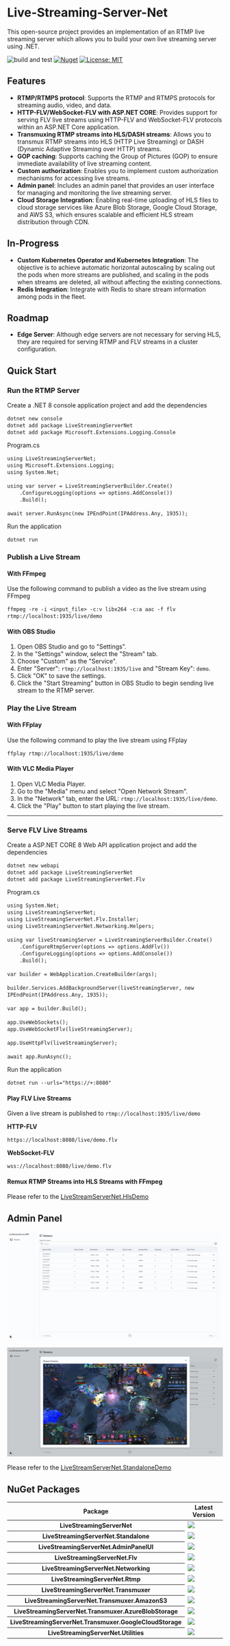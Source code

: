 # Live-Streaming-Server-Net

This open-source project provides an implementation of an RTMP live streaming server which allows you to build your own live streaming server using .NET.

![build and test](https://github.com/josephnhtam/live-streaming-server-net/actions/workflows/build_and_test.yaml/badge.svg)
[![Nuget](https://img.shields.io/nuget/v/LiveStreamingServerNet)](https://www.nuget.org/packages/LiveStreamingServerNet/)
[![License: MIT](https://img.shields.io/badge/license-MIT-blue.svg)](https://opensource.org/licenses/MIT)

## Features

- **RTMP/RTMPS protocol**: Supports the RTMP and RTMPS protocols for streaming audio, video, and data.
- **HTTP-FLV/WebSocket-FLV with ASP.NET CORE**: Provides support for serving FLV live streams using HTTP-FLV and WebSocket-FLV protocols within an ASP.NET Core application.
- **Transmuxing RTMP streams into HLS/DASH streams**: Allows you to transmux RTMP streams into HLS (HTTP Live Streaming) or DASH (Dynamic Adaptive Streaming over HTTP) streams.
- **GOP caching**: Supports caching the Group of Pictures (GOP) to ensure immediate availability of live streaming content.
- **Custom authorization**: Enables you to implement custom authorization mechanisms for accessing live streams.
- **Admin panel**: Includes an admin panel that provides an user interface for managing and monitoring the live streaming server.
- **Cloud Storage Integration**: Enabling real-time uploading of HLS files to cloud storage services like Azure Blob Storage, Google Cloud Storage, and AWS S3, which ensures scalable and efficient HLS stream distribution through CDN.

## In-Progress

- **Custom Kubernetes Operator and Kubernetes Integration**: The objective is to achieve automatic horizontal autoscaling by scaling out the pods when more streams are published, and scaling in the pods when streams are deleted, all without affecting the existing connections.
- **Redis Integration**: Integrate with Redis to share stream information among pods in the fleet.

## Roadmap

- **Edge Server**: Although edge servers are not necessary for serving HLS, they are required for serving RTMP and FLV streams in a cluster configuration.

## Quick Start

### Run the RTMP Server

Create a .NET 8 console application project and add the dependencies

```
dotnet new console
dotnet add package LiveStreamingServerNet
dotnet add package Microsoft.Extensions.Logging.Console
```

Program.cs

```
using LiveStreamingServerNet;
using Microsoft.Extensions.Logging;
using System.Net;

using var server = LiveStreamingServerBuilder.Create()
    .ConfigureLogging(options => options.AddConsole())
    .Build();

await server.RunAsync(new IPEndPoint(IPAddress.Any, 1935));
```

Run the application

```
dotnet run
```

### Publish a Live Stream

#### With FFmpeg

Use the following command to publish a video as the live stream using FFmpeg

```
ffmpeg -re -i <input_file> -c:v libx264 -c:a aac -f flv rtmp://localhost:1935/live/demo
```

#### With OBS Studio

1. Open OBS Studio and go to "Settings".
2. In the "Settings" window, select the "Stream" tab.
3. Choose "Custom" as the "Service".
4. Enter "Server": `rtmp://localhost:1935/live` and "Stream Key": `demo`.
5. Click "OK" to save the settings.
6. Click the "Start Streaming" button in OBS Studio to begin sending live stream to the RTMP server.

### Play the Live Stream

#### With FFplay

Use the following command to play the live stream using FFplay

```
ffplay rtmp://localhost:1935/live/demo
```

#### With VLC Media Player

1. Open VLC Media Player.
2. Go to the "Media" menu and select "Open Network Stream".
3. In the "Network" tab, enter the URL: `rtmp://localhost:1935/live/demo`.
4. Click the "Play" button to start playing the live stream.

---

### Serve FLV Live Streams

Create a ASP.NET CORE 8 Web API application project and add the dependencies

```
dotnet new webapi
dotnet add package LiveStreamingServerNet
dotnet add package LiveStreamingServerNet.Flv
```

Program.cs

```
using System.Net;
using LiveStreamingServerNet;
using LiveStreamingServerNet.Flv.Installer;
using LiveStreamingServerNet.Networking.Helpers;

using var liveStreamingServer = LiveStreamingServerBuilder.Create()
    .ConfigureRtmpServer(options => options.AddFlv())
    .ConfigureLogging(options => options.AddConsole())
    .Build();

var builder = WebApplication.CreateBuilder(args);

builder.Services.AddBackgroundServer(liveStreamingServer, new IPEndPoint(IPAddress.Any, 1935));

var app = builder.Build();

app.UseWebSockets();
app.UseWebSocketFlv(liveStreamingServer);

app.UseHttpFlv(liveStreamingServer);

await app.RunAsync();
```

Run the application

```
dotnet run --urls="https://+:8080"
```

#### Play FLV Live Streams

Given a live stream is published to `rtmp://localhost:1935/live/demo`

**HTTP-FLV**

```
https://localhost:8080/live/demo.flv
```

**WebSocket-FLV**

```
wss://localhost:8080/live/demo.flv
```

#### Remux RTMP Streams into HLS Streams with FFmpeg

Please refer to the [LiveStreamServerNet.HlsDemo](https://github.com/josephnhtam/live-streaming-server-net/tree/master/samples/LiveStreamingServerNet.HlsDemo)

## Admin Panel

![Admin Panel](images/admin-panel.jpeg)

![HTTP-FLV Preview](images/http-flv-preview.jpeg)

Please refer to the [LiveStreamServerNet.StandaloneDemo](https://github.com/josephnhtam/live-streaming-server-net/tree/master/samples/LiveStreamingServerNet.StandaloneDemo)

## NuGet Packages

<table>
  <thead>
    <tr>
      <th>Package</th>
      <th>Latest Version</th>
    </tr>
  </thead>
  <tbody>
    <tr>
      <th>LiveStreamingServerNet</th>
      <td><a href="https://www.nuget.org/packages/LiveStreamingServerNet"><img src="https://img.shields.io/nuget/v/LiveStreamingServerNet.svg?logo=nuget"></a></td>
    </tr>
    <tr>
      <th>LiveStreamingServerNet.Standalone</th>
      <td><a href="https://www.nuget.org/packages/LiveStreamingServerNet.Standalone"><img src="https://img.shields.io/nuget/v/LiveStreamingServerNet.Standalone.svg?logo=nuget"></a></td>
    </tr>
    <tr>
      <th>LiveStreamingServerNet.AdminPanelUI</th>
      <td><a href="https://www.nuget.org/packages/LiveStreamingServerNet.AdminPanelUI"><img src="https://img.shields.io/nuget/v/LiveStreamingServerNet.AdminPanelUI.svg?logo=nuget"></a></td>
    </tr>
    <tr>
      <th>LiveStreamingServerNet.Flv</th>
      <td><a href="https://www.nuget.org/packages/LiveStreamingServerNet.Flv"><img src="https://img.shields.io/nuget/v/LiveStreamingServerNet.Flv.svg?logo=nuget"></a></td>
    </tr>
    <tr>
      <th>LiveStreamingServerNet.Networking</th>
      <td><a href="https://www.nuget.org/packages/LiveStreamingServerNet.Networking"><img src="https://img.shields.io/nuget/v/LiveStreamingServerNet.Networking.svg?logo=nuget"></a></td>
    </tr>
    <tr>
      <th>LiveStreamingServerNet.Rtmp</th>
      <td><a href="https://www.nuget.org/packages/LiveStreamingServerNet.Rtmp"><img src="https://img.shields.io/nuget/v/LiveStreamingServerNet.Rtmp.svg?logo=nuget"></a></td>
    </tr>
    <tr>
      <th>LiveStreamingServerNet.Transmuxer</th>
      <td><a href="https://www.nuget.org/packages/LiveStreamingServerNet.Transmuxer"><img src="https://img.shields.io/nuget/v/LiveStreamingServerNet.Transmuxer.svg?logo=nuget"></a></td>
    </tr>
    <tr>
      <th>LiveStreamingServerNet.Transmuxer.AmazonS3</th>
      <td><a href="https://www.nuget.org/packages/LiveStreamingServerNet.Transmuxer.AmazonS3"><img src="https://img.shields.io/nuget/v/LiveStreamingServerNet.Transmuxer.AmazonS3.svg?logo=nuget"></a></td>
    </tr>
    <tr>
      <th>LiveStreamingServerNet.Transmuxer.AzureBlobStorage</th>
      <td><a href="https://www.nuget.org/packages/LiveStreamingServerNet.Transmuxer.AzureBlobStorage"><img src="https://img.shields.io/nuget/v/LiveStreamingServerNet.Transmuxer.AzureBlobStorage.svg?logo=nuget"></a></td>
    </tr>
    <tr>
      <th>LiveStreamingServerNet.Transmuxer.GoogleCloudStorage</th>
      <td><a href="https://www.nuget.org/packages/LiveStreamingServerNet.Transmuxer.GoogleCloudStorage"><img src="https://img.shields.io/nuget/v/LiveStreamingServerNet.Transmuxer.GoogleCloudStorage.svg?logo=nuget"></a></td>
    </tr>
    <tr>
      <th>LiveStreamingServerNet.Utilities</th>
      <td><a href="https://www.nuget.org/packages/LiveStreamingServerNet.Utilities"><img src="https://img.shields.io/nuget/v/LiveStreamingServerNet.Utilities?logo=nuget"></a></td>
    </tr>
  </tbody>
</table>
